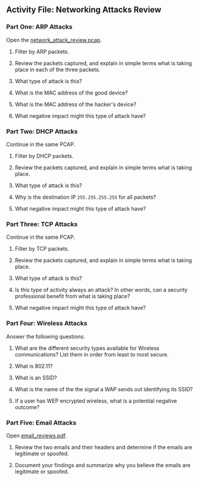 ## Activity File: Networking Attacks Review 

### Part One: ARP Attacks

Open the [network_attack_review.pcap](../../Resources/network_attack_review.pcap). 

1. Filter by ARP packets.

2. Review the packets captured, and explain in simple terms what is taking place in each of the three packets. 

3. What type of attack is this?

4. What is the MAC address of the good device?

5. What is the MAC address of the hacker's device?

6. What negative impact might this type of attack have?

### Part Two: DHCP Attacks

Continue in the same PCAP.

1. Filter by DHCP packets.

2. Review the packets captured, and explain in simple terms what is taking place. 

3. What type of attack is this?

4. Why is the destination IP `255.255.255.255` for all packets?

5. What negative impact might this type of attack have?

### Part Three: TCP Attacks  

Continue in the same PCAP.

1. Filter by TCP packets.

2. Review the packets captured, and explain in simple terms what is taking place.

3. What type of attack is this?

4. Is this type of activity always an attack? In other words, can a security professional benefit from what is taking place?

5. What negative impact might this type of attack have?

### Part Four: Wireless Attacks

Answer the following questions:   

1. What are the different security types available for Wireless communications? List them in order from least to most secure.

2. What is 802.11?

3. What is an SSID?

4. What is the name of the the signal a WAP sends out identifying its SSID?

5. If a user has WEP encrypted wireless, what is a potential negative outcome?

### Part Five: Email Attacks  

Open [email_reviews.pdf](../../../Resources/email_reviews.pdf).

1. Review the two emails and their headers and determine if the emails are legitimate or spoofed.

2. Document your findings and summarize why you believe the emails are legitimate or spoofed.

